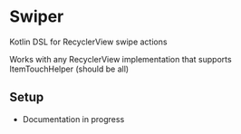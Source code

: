 # Swiper
Kotlin DSL for RecyclerView swipe actions

Works with any RecyclerView implementation that supports ItemTouchHelper (should be all)

## Setup
- Documentation in progress
